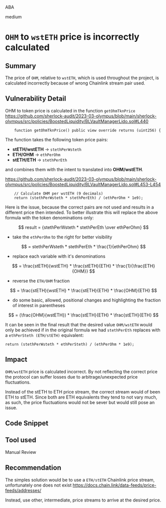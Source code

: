 ABA

medium

# `OHM` to `wstETH` price is incorrectly calculated

## Summary

The price of `OHM`, relative to `wstETH`, which is used throughout the project, is calculated incorrectly because of wrong Chainlink stream pair used.

## Vulnerability Detail

OHM to token price is calculated in the function `getOhmTknPrice`
https://github.com/sherlock-audit/2023-03-olympus/blob/main/sherlock-olympus/src/policies/BoostedLiquidity/BLVaultManagerLido.sol#L440
```Solidity
    function getOhmTknPrice() public view override returns (uint256) {
```

The function takes the following token price pairs:
- **stETH/wstETH** -> `stethPerWsteth`
- **ETH/OHM** -> `ethPerOhm`
- **stETH/ETH** -> `stethPerEth`

and combines them with the intent to translated into **OHM/wstETH**. 

https://github.com/sherlock-audit/2023-03-olympus/blob/main/sherlock-olympus/src/policies/BoostedLiquidity/BLVaultManagerLido.sol#L453-L454
```Solidity
    // Calculate OHM per wstETH (9 decimals)
    return (stethPerWsteth * stethPerEth) / (ethPerOhm * 1e9);
```

Here is the issue, because the correct pairs are not used and results in a different price then intended. To better illustrate this will replace the above formula with the token denominations only:


$$ result = {stethPerWsteth * stethPerEth \over ethPerOhm} $$

- take the `ethPerOhm` to the right for better visibility

$$  = stethPerWsteth * stethPerEth * \frac{1}{ethPerOhm} $$

- replace each variable with it's denominations

$$  = \frac{stETH}{wstETH} * \frac{stETH}{ETH} * \frac{1}{\frac{ETH}{OHM}} $$

- reverse the `ETH/OHM` fraction

$$  = \frac{stETH}{wstETH} * \frac{stETH}{ETH} * \frac{OHM}{ETH} $$

- do some basic, allowed, positional changes and highlighting the fraction of interest in parentheses

$$  = (\frac{OHM}{wstETH}) * \frac{stETH}{ETH} * \frac{stETH}{ETH} $$

It can be seen in the final result that the desired value `OHM/wstETH` would only be achieved if in the original formula we had `stethPerEth` replaces with a `ethPerSteth (ETH/stETH)` equivalent:

```Solidity
return (stethPerWsteth * ethPerSteth) / (ethPerOhm * 1e9);
```

## Impact

`OHM/wstETH` price is calculated incorrect. By not reflecting the correct price the protocol can suffer losses due to arbitrage/unexpected price fluctuations.

Instead of the stETH to ETH price stream, the correct stream would of been ETH to stETH. Since both are ETH equivalents they tend to not vary much, as such, the price fluctuations would not be sever but would still pose an issue.

## Code Snippet

## Tool used

Manual Review

## Recommendation

The simples solution would be to use a `ETH/stETH` Chainlink price stream, unfortunately one does not exist 
https://docs.chain.link/data-feeds/price-feeds/addresses/

Instead, use other, intermediate, price streams to arrive at the desired price.